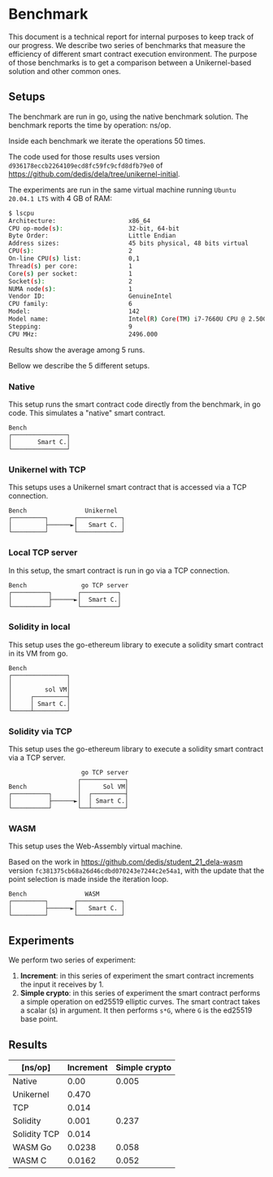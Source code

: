# Benchmark

This document is a technical report for internal purposes to keep track of our
progress. We describe two series of benchmarks that measure the efficiency of
different smart contract execution environment. The purpose of those benchmarks
is to get a comparison between a Unikernel-based solution and other common ones.

## Setups

The benchmark are run in go, using the native benchmark solution. The benchmark
reports the time by operation: ns/op.

Inside each benchmark we iterate the operations 50 times.

The code used for those results uses version
`d936178eccb2264109ecd8fc59fc9cfd8dfb79e0` of
https://github.com/dedis/dela/tree/unikernel-initial.

The experiments are run in the same virtual machine running `Ubuntu 20.04.1
LTS` with 4 GB of RAM:

```bash
$ lscpu
Architecture:                    x86_64
CPU op-mode(s):                  32-bit, 64-bit
Byte Order:                      Little Endian
Address sizes:                   45 bits physical, 48 bits virtual
CPU(s):                          2
On-line CPU(s) list:             0,1
Thread(s) per core:              1
Core(s) per socket:              1
Socket(s):                       2
NUMA node(s):                    1
Vendor ID:                       GenuineIntel
CPU family:                      6
Model:                           142
Model name:                      Intel(R) Core(TM) i7-7660U CPU @ 2.50GHz
Stepping:                        9
CPU MHz:                         2496.000
```

Results show the average among 5 runs.

Bellow we describe the 5 different setups.

### Native

This setup runs the smart contract code directly from the benchmark, in go
code. This simulates a "native" smart contract.

```
Bench
┌───────────────┐
│       Smart C.│
└───────────────┘
```

### Unikernel with TCP

This setups uses a Unikernel smart contract that is accessed via a TCP
connection.

```
Bench                Unikernel
┌─────────┐       ┌────────────┐
│         ├──────►│   Smart C. │
└─────────┘       └────────────┘
```

### Local TCP server

In this setup, the smart contract is run in go via a TCP connection.

```
Bench               go TCP server
┌──────────┐       ┌──────────┐
│          ├──────►│  Smart C.│
└──────────┘       └──────────┘
```

### Solidity in local

This setup uses the go-ethereum library to execute a solidity smart contract in
its VM from go.

```
Bench
┌───────────────┐
│               │
│         sol VM│
│     ┌─────────┤
│     │ Smart C.│
└─────┴─────────┘
 ```

### Solidity via TCP

This setup uses the go-ethereum library to execute a solidity smart contract via
a TCP server.

```
                    go TCP server
                   ┌────────────┐
Bench              │      Sol VM│
┌──────────┐       │  ┌─────────┤
│          ├──────►│  │ Smart C.│
└──────────┘       └──┴─────────┘
```

### WASM

This setup uses the Web-Assembly virtual machine.

Based on the work in https://github.com/dedis/student_21_dela-wasm version
`fc381375cb68a26d46cdbd070243e7244c2e54a1`, with the update that the point
selection is made inside the iteration loop.

```
Bench                WASM
┌─────────┐       ┌────────────┐
│         ├──────►│   Smart C. │
└─────────┘       └────────────┘
```

## Experiments

We perform two series of experiment:

1. **Increment**: in this series of experiment the smart contract increments
   the input it receives by 1.
2. **Simple crypto**: in this series of experiment the smart contract performs a
   simple operation on ed25519 elliptic curves. The smart contract takes a scalar (s) in argument. It then performs `s*G`, where `G` is the ed25519 base point.

## Results

|   [ns/op]    |Increment|Simple crypto|
|--------------|---------|-------------|
| Native       |0.00     |0.005        |
| Unikernel    |0.470    |             |
| TCP          |0.014    |             |
| Solidity     |0.001    |0.237        |
| Solidity TCP |0.014    |             |
| WASM Go      |0.0238   |0.058        |
| WASM C       |0.0162   |0.052        |